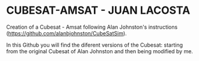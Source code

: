 # CUBESAT-AMSAT - JUAN LACOSTA
Creation of a Cubesat - Amsat following Alan Johnston's instructions (https://github.com/alanbjohnston/CubeSatSim).

In this Github you will find the diferent versions of the Cubesat: starting from the original Cubesat of Alan Johnston and then being modified by me.
